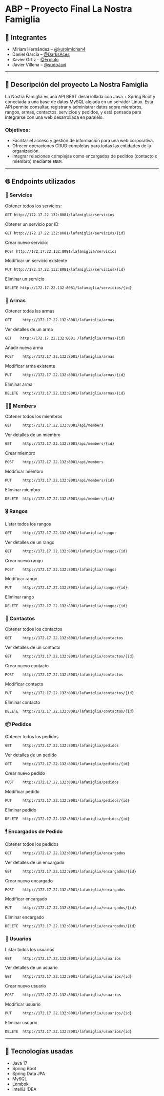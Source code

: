 # ABP – Proyecto Final La Nostra Famiglia

## 👥 Integrantes
- Miriam Hernández – [@kuroimichan4](https://github.com/kuroimichan4)
- Daniel García – [@DarksAces](https://github.com/DarksAces)
- Xavier Ortíz – [@Erpiolo](https://github.com/Erpiolo)
- Javier Villena – [@sudoJavi](https://github.com/sudoJavi)

---

## 📝 Descripción del proyecto La Nostra Famiglia

La Nostra Famiglia es una API REST desarrollada con Java + Spring Boot y conectada a una base de datos MySQL alojada en un servidor Linux. Esta API permite consultar, registrar y administrar datos sobre miembros, rangos, armas, contactos, servicios y pedidos, y está pensada para integrarse con una web desarrollada en paralelo.

### Objetivos:
- Facilitar el acceso y gestión de información para una web corporativa.
- Ofrecer operaciones CRUD completas para todas las entidades de la organización.
- Integrar relaciones complejas como encargados de pedidos (contacto o miembro) mediante `ENUM`.

---

## 🌐 Endpoints utilizados

### 📁 Servicios
Obtener todos los servicios:
```bash
GET http://172.17.22.132:8081/lafamiglia/servicios
```
Obtener un servicio por ID:
```bash
GET http://172.17.22.132:8081/lafamiglia/servicios/{id}  
```
Crear nuevo servicio:
```bash
POST http://172.17.22.132:8081/lafamiglia/servicios 
```
Modificar un servicio existente
```bash
PUT http://172.17.22.132:8081/lafamiglia/servicios/{id}  
```
Eliminar un servicio

```bash
DELETE http://172.17.22.132:8081/lafamiglia/servicios/{id}  
```

### 🔫 Armas
Obtener todas las armas
```bash
GET     http://172.17.22.132:8081/lafamiglia/armas           
```
Ver detalles de un arma
```bash
GET    http://172.17.22.132:8081 /lafamiglia/armas/{id}       
```
Añadir nueva arma
```bash
POST    http://172.17.22.132:8081/lafamiglia/armas             
```
Modificar arma existente
```bash
PUT     http://172.17.22.132:8081/lafamiglia/armas/{id}        
```
Eliminar arma
```bash
DELETE  http://172.17.22.132:8081/lafamiglia/armas/{id}        
```



### 🧑‍🚀 Members
Obtener todos los miembros
```bash
GET     http://172.17.22.132:8081/api/members                 
```
Ver detalles de un miembro
```bash
GET     http://172.17.22.132:8081/api/members/{id}           
```
Crear miembro
```bash
POST    http://172.17.22.132:8081/api/members                 
```
Modificar miembro
```bash
PUT     http://172.17.22.132:8081/api/members/{id}            
```
Eliminar miembro
```bash
DELETE  http://172.17.22.132:8081/api/members/{id}             
```



### 🎖️ Rangos
Listar todos los rangos
```bash
GET     http://172.17.22.132:8081/lafamiglia/rangos         
```
Ver detalles de un rango
```bash
GET     http://172.17.22.132:8081/lafamiglia/rangos/{id}     
```
Crear nuevo rango
```bash
POST    http://172.17.22.132:8081/lafamiglia/rangos          
```
Modificar rango
```bash
PUT     http://172.17.22.132:8081/lafamiglia/rangos/{id}     
```
Eliminar rango
```bash
DELETE  http://172.17.22.132:8081/lafamiglia/rangos/{id}  
```



### 📇 Contactos
Obtener todos los contactos
```bash
GET     http://172.17.22.132:8081/lafamiglia/contactos    
```
Ver detalles de un contacto
```bash
GET     http://172.17.22.132:8081/lafamiglia/contactos/{id}    
```
Crear nuevo contacto
```bash
POST    http://172.17.22.132:8081/lafamiglia/contactos         
```
Modificar contacto
```bash
PUT     http://172.17.22.132:8081/lafamiglia/contactos/{id}     
```
Eliminar contacto
```bash
DELETE  http://172.17.22.132:8081/lafamiglia/contactos/{id}    
```



### 📦 Pedidos
Obtener todos los pedidos
```bash
GET     http://172.17.22.132:8081/lafamiglia/pedidos    
```
Ver detalles de un pedido
```bash
GET     http://172.17.22.132:8081/lafamiglia/pedidos/{id}      
```
Crear nuevo pedido
```bash
POST    http://172.17.22.132:8081/lafamiglia/pedidos          
```
Modificar pedido
```bash
PUT     http://172.17.22.132:8081/lafamiglia/pedidos/{id}     
```
Eliminar pedido
```bash
DELETE  http://172.17.22.132:8081/lafamiglia/pedidos/{id}    
```



### 🕴️ Encargados de Pedido
Obtener todos los pedidos
```bash
GET     http://172.17.22.132:8081/lafamiglia/encargados        
```
Ver detalles de un encargado
```bash
GET     http://172.17.22.132:8081/lafamiglia/encargados/{id} 
```
Crear nuevo encargado
```bash
POST    http://172.17.22.132:8081/lafamiglia/encargados    
```
Modificar encargado
```bash
PUT     http://172.17.22.132:8081/lafamiglia/encargados/{id} 
```
Eliminar encargado
```bash
DELETE  http://172.17.22.132:8081/lafamiglia/encargados/{id}  
```



### 👤 Usuarios
Listar todos los usuarios
```bash
GET     http://172.17.22.132:8081/lafamiglia/usuarios        
```
Ver detalles de un usuario
```bash
GET     http://172.17.22.132:8081/lafamiglia/usuarios/{id}     
```
Crear nuevo usuario
```bash
POST    http://172.17.22.132:8081/lafamiglia/usuarios  
```
Modificar usuario
```bash
PUT     http://172.17.22.132:8081/lafamiglia/usuarios/{id}  
```
Eliminar usuario
```bash
DELETE  http://172.17.22.132:8081/lafamiglia/usuarios/{id}    
```

---

## 🧩 Tecnologías usadas
- Java 17
- Spring Boot
- Spring Data JPA
- MySQL
- Lombok
- IntelliJ IDEA



